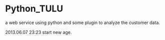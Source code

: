Python_TULU
===========

a web service using python and some plugin to analyze the customer data.

2013.06.07 23:23 start new age.
